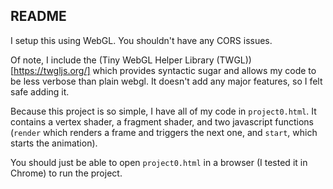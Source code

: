 ## README

I setup this using WebGL. You shouldn't have any CORS issues.

Of note, I include the (Tiny WebGL Helper Library (TWGL))[https://twgljs.org/] which provides syntactic sugar and allows my code to be less verbose than plain webgl. It doesn't add any major features, so I felt safe adding it.

Because this project is so simple, I have all of my code in `project0.html`.
It contains a vertex shader, a fragment shader, and two javascript functions (`render` which renders a frame and triggers the next one, and `start`, which starts the animation).

You should just be able to open `project0.html` in a browser (I tested it in Chrome) to run the project.